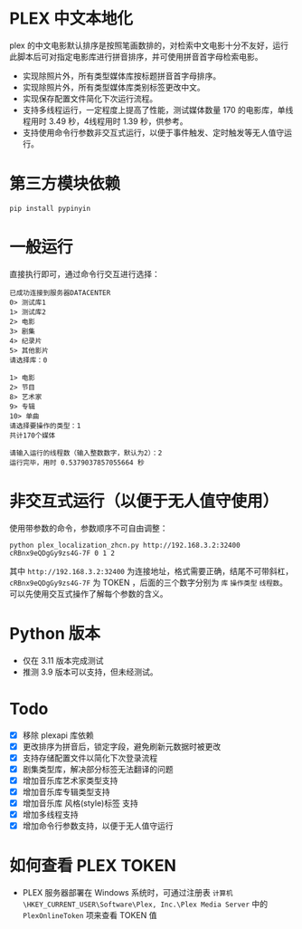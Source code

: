 # PLEX 中文本地化
plex 的中文电影默认排序是按照笔画数排的，对检索中文电影十分不友好，运行此脚本后可对指定电影库进行拼音排序，并可使用拼音首字母检索电影。

- 实现除照片外，所有类型媒体库按标题拼音首字母排序。
- 实现除照片外，所有类型媒体库类别标签更改中文。
- 实现保存配置文件简化下次运行流程。
- 支持多线程运行，一定程度上提高了性能，测试媒体数量 170 的电影库，单线程用时 3.49 秒，4线程用时 1.39 秒，供参考。
- 支持使用命令行参数非交互式运行，以便于事件触发、定时触发等无人值守运行。



# 第三方模块依赖

    pip install pypinyin

# 一般运行
直接执行即可，通过命令行交互进行选择：

    已成功连接到服务器DATACENTER
    0> 测试库1
    1> 测试库2
    2> 电影
    3> 剧集
    4> 纪录片
    5> 其他影片
    请选择库：0
    
    1> 电影
    2> 节目
    8> 艺术家
    9> 专辑
    10> 单曲
    请选择要操作的类型：1
    共计170个媒体
    
    请输入运行的线程数（输入整数数字，默认为2）：2
    运行完毕，用时 0.5379037857055664 秒


# 非交互式运行（以便于无人值守使用）
使用带参数的命令，参数顺序不可自由调整：

    python plex_localization_zhcn.py http://192.168.3.2:32400 cRBnx9eQDgGy9zs4G-7F 0 1 2

其中 `http://192.168.3.2:32400` 为连接地址，格式需要正确，结尾不可带斜杠， `cRBnx9eQDgGy9zs4G-7F` 为 TOKEN ，后面的三个数字分别为 `库` `操作类型` `线程数`。可以先使用交互式操作了解每个参数的含义。
    
# Python 版本
- 仅在 3.11 版本完成测试
- 推测 3.9 版本可以支持，但未经测试。

# Todo

- [x] 移除 plexapi 库依赖
- [x] 更改排序为拼音后，锁定字段，避免刷新元数据时被更改
- [x] 支持存储配置文件以简化下次登录流程
- [x] 剧集类型库，解决部分标签无法翻译的问题
- [x] 增加音乐库艺术家类型支持
- [x] 增加音乐库专辑类型支持
- [x] 增加音乐库 风格(style)标签 支持
- [x] 增加多线程支持
- [x] 增加命令行参数支持，以便于无人值守运行

# 如何查看 PLEX TOKEN

- PLEX 服务器部署在 Windows 系统时，可通过注册表 `计算机\HKEY_CURRENT_USER\Software\Plex, Inc.\Plex Media Server` 中的 `PlexOnlineToken` 项来查看 TOKEN 值
